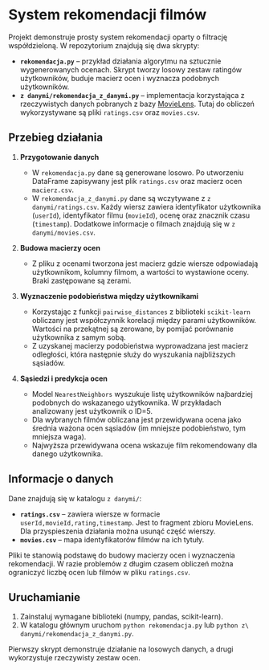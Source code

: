 # System rekomendacji filmów

Projekt demonstruje prosty system rekomendacji oparty o filtrację współdzieloną. W repozytorium znajdują się dwa skrypty:

- **`rekomendacja.py`** – przykład działania algorytmu na sztucznie wygenerowanych ocenach. Skrypt tworzy losowy zestaw ratingów użytkowników, buduje macierz ocen i wyznacza podobnych użytkowników.
- **`z danymi/rekomendacja_z_danymi.py`** – implementacja korzystająca z rzeczywistych danych pobranych z bazy [MovieLens](https://grouplens.org/datasets/movielens/). Tutaj do obliczeń wykorzystywane są pliki `ratings.csv` oraz `movies.csv`.

## Przebieg działania

1. **Przygotowanie danych**
   - W `rekomendacja.py` dane są generowane losowo. Po utworzeniu DataFrame zapisywany jest plik `ratings.csv` oraz macierz ocen `macierz.csv`.
   - W `rekomendacja_z_danymi.py` dane są wczytywane z `z danymi/ratings.csv`. Każdy wiersz zawiera identyfikator użytkownika (`userId`), identyfikator filmu (`movieId`), ocenę oraz znacznik czasu (`timestamp`). Dodatkowe informacje o filmach znajdują się w `z danymi/movies.csv`.

2. **Budowa macierzy ocen**
   - Z pliku z ocenami tworzona jest macierz gdzie wiersze odpowiadają użytkownikom, kolumny filmom, a wartości to wystawione oceny. Braki zastępowane są zerami.

3. **Wyznaczenie podobieństwa między użytkownikami**
   - Korzystając z funkcji `pairwise_distances` z biblioteki `scikit-learn` obliczany jest współczynnik korelacji między parami użytkowników. Wartości na przekątnej są zerowane, by pomijać porównanie użytkownika z samym sobą.
   - Z uzyskanej macierzy podobieństwa wyprowadzana jest macierz odległości, która następnie służy do wyszukania najbliższych sąsiadów.

4. **Sąsiedzi i predykcja ocen**
   - Model `NearestNeighbors` wyszukuje listę użytkowników najbardziej podobnych do wskazanego użytkownika. W przykładach analizowany jest użytkownik o ID=5.
   - Dla wybranych filmów obliczana jest przewidywana ocena jako średnia ważona ocen sąsiadów (im mniejsze podobieństwo, tym mniejsza waga).
   - Najwyższa przewidywana ocena wskazuje film rekomendowany dla danego użytkownika.

## Informacje o danych

Dane znajdują się w katalogu `z danymi/`:

- **`ratings.csv`** – zawiera wiersze w formacie `userId,movieId,rating,timestamp`. Jest to fragment zbioru MovieLens. Dla przyspieszenia działania można usunąć część wierszy.
- **`movies.csv`** – mapa identyfikatorów filmów na ich tytuły.

Pliki te stanowią podstawę do budowy macierzy ocen i wyznaczenia rekomendacji. W razie problemów z długim czasem obliczeń można ograniczyć liczbę ocen lub filmów w pliku `ratings.csv`.

## Uruchamianie

1. Zainstaluj wymagane biblioteki (numpy, pandas, scikit-learn).
2. W katalogu głównym uruchom `python rekomendacja.py` lub `python z\ danymi/rekomendacja_z_danymi.py`.

Pierwszy skrypt demonstruje działanie na losowych danych, a drugi wykorzystuje rzeczywisty zestaw ocen.

